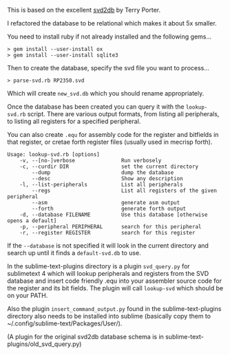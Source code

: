 This is based on the excellent [svd2db](https://mecrisp-stellaris-folkdoc.sourceforge.io/svd2db-v1.html) by Terry Porter.

I refactored the database to be relational which makes it about 5x smaller.

You need to install ruby if not already installed and the following gems...

	> gem install --user-install ox
	> gem install --user-install sqlite3

Then to create the database, specify the svd file you want to process...

	> parse-svd.rb RP2350.svd

Which will create `new_svd.db` which you should rename appropriately.

Once the database has been created you can query it with the `lookup-svd.rb`
script. There are various output formats, from listing all peripherals, to
listing all registers for a specified peripheral.

You can also create `.equ` for assembly code for the register and bitfields in that register, or cretae forth register files (usually used in mecrisp forth).

	Usage: lookup-svd.rb [options]
	    -v, --[no-]verbose               Run verbosely
	    -c, --curdir DIR                 set the current directory
	        --dump                       dump the database
	        --desc                       Show any description
	    -l, --list-peripherals           List all peripherals
	        --regs                       List all registers of the given peripheral
	        --asm                        generate asm output
	        --forth                      generate forth output
	    -d, --database FILENAME          Use this database [otherwise opens a default]
	    -p, --peripheral PERIPHERAL      search for this peripheral
	    -r, --register REGISTER          search for this register

If the `--database` is not specified it will look in the current directory and
search up until it finds a `default-svd.db` to use.

In the sublime-text-plugins directory is a plugin `svd_query.py` for sublimetext 4 which will lookup
peripherals and registers from the SVD database and insert code friendly .equ into your assembler source code for the register and its bit fields. The plugin will call `lookup-svd` which should be on your PATH.

Also the plugin `insert_command_output.py` found in the sublime-text-plugins directory also needs to be installed into sublime (basically copy them to ~/.config/sublime-text/Packages/User/).

(A plugin for the original svd2db database schema is in sublime-text-plugins/old_svd_query.py)
